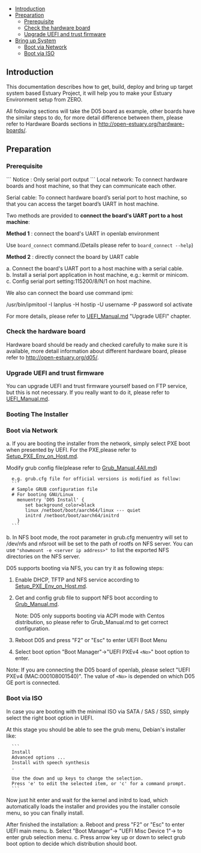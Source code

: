 * [Introduction](#1)
* [Preparation](#2)
   * [Prerequisite](#2.1)
   * [Check the hardware board](#2.2)
   * [Upgrade UEFI and trust firmware](#2.3)
* [Bring up System](#3)
   * [Boot via Network](#3.1)
   * [Boot via ISO](#3.2)

<h2 id="1">Introduction</h2>

This documentation describes how to get, build, deploy and bring up target system based Estuary Project, it will help you to make your Estuary Environment setup from ZERO.

All following sections will take the D05 board as example, other boards have the similar steps to do, for more detail difference between them, please refer to Hardware Boards sections in http://open-estuary.org/hardware-boards/.

<h2 id="2">Preparation</h2>

<h3 id="2.1">Prerequisite</h3>
```
Notice : Only serial port output
```
Local network: To connect hardware boards and host machine, so that they can communicate each other.

Serial cable: To connect hardware board’s serial port to host machine, so that you can access the target board’s UART in host machine.

Two methods are provided to **connect the board's UART port to a host machine**:

**Method 1** : connect the board's UART in openlab environment

 Use `board_connect` command.(Details please refer to `board_connect --help`)

**Method 2** : directly connect the board by UART cable

   a. Connect the board's UART port to a host machine with a serial cable.<br>
   b. Install a serial port application in host machine, e.g.: kermit or minicom.<br>
   c. Config serial port setting:115200/8/N/1 on host machine.<br>

We also can connect the board use command ipmi:

 /usr/bin/ipmitool -I lanplus -H hostip -U username -P password sol activate

For more details, please refer to [UEFI_Manual.md](https://github.com/open-estuary/estuary/blob/master/doc/UEFI_Manual.4D05.md)
"Upgrade UEFI" chapter.

<h3 id="2.2">Check the hardware board</h3>

Hardware board should be ready and checked carefully to make sure it is available, more detail information about different hardware board, please refer to http://open-estuary.org/d05/.

<h3 id="2.3">Upgrade UEFI and trust firmware</h3>

You can upgrade UEFI and trust firmware yourself based on FTP service, but this is not necessary. If you really want to do it, please refer to [UEFI_Manual.md](https://github.com/open-estuary/estuary/blob/master/doc/UEFI_Manual.4D05.md).

<h3 id="3">Booting The Installer</h3>

<h3 id="3.1">Boot via Network</h3>

a. If you are booting the installer from the network, simply select PXE boot when presented by UEFI.
For the PXE,please refer to [Setup_PXE_Env_on_Host.md](https://github.com/open-estuary/estuary/blob/master/doc/Setup_PXE_Env_on_Host.4All.md).

Modify grub config file(please refer to [Grub_Manual.4All.md](https://github.com/open-estuary/estuary/blob/master/doc/Grub_Manual.4All.md))

      e.g. grub.cfg file for official versions is modified as follow:
      ```
      # Sample GRUB configuration file
      # For booting GNU/Linux
        menuentry 'D05 Install' {
           set background_color=black
           linux /netboot/boot/aarch64/linux --- quiet
           initrd /netboot/boot/aarch64/initrd
        }
      ```

b. In NFS boot mode, the root parameter in grub.cfg menuentry will set to /dev/nfs and nfsroot will be set to the path of rootfs on NFS server. You can use `"showmount -e <server ip address>" `to list the exported NFS directories on the NFS server.

D05 supports booting via NFS, you can try it as following steps:

1. Enable DHCP, TFTP and NFS service according to [Setup_PXE_Env_on_Host.md](https://github.com/open-estuary/estuary/blob/master/doc/Setup_PXE_Env_on_Host.4All.md).

2. Get and config grub file to support NFS boot according to [Grub_Manual.md](https://github.com/open-estuary/estuary/blob/master/doc/Grub_Manual.4All.md).

   Note: D05 only supports booting via ACPI mode with Centos distribution, so please refer to Grub_Manual.md to get correct configuration.

3. Reboot D05 and press "F2" or "Esc" to enter UEFI Boot Menu

4. Select boot option "Boot Manager"->"UEFI PXEv4 `<No>`" boot option to enter.

  Note:
If you are connecting the D05 board of openlab, please select "UEFI PXEv4 (MAC:000108001540)". The value of `<No>` is depended on which D05 GE port is connected.

<h3 id="3.2">Boot via ISO</h3>
In case you are booting with the minimal ISO via SATA / SAS / SSD, simply select the right boot option in UEFI.

At this stage you should be able to see the grub menu, Debian's installer like:

      ```
      Install
      Advanced options ...
      Install with speech synthesis
      .

      Use the down and up keys to change the selection.
      Press 'e' to edit the selected item, or 'c' for a command prompt.
      ```
Now just hit enter and wait for the kernel and initrd to load, which automatically loads the installer and provides you the installer console menu, so you can finally install.

After finished the installation:
a. Reboot and press "F2" or "Esc" to enter UEFI main menu.
b. Select "Boot Manager"-> "UEFI Misc Device 1"-> to enter grub selection menu.
c. Press arrow key up or down to select grub boot option to decide which distribution should boot.


